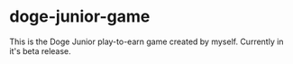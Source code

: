 # doge-junior-game
This is the Doge Junior play-to-earn game created by myself. Currently in it's beta release.

